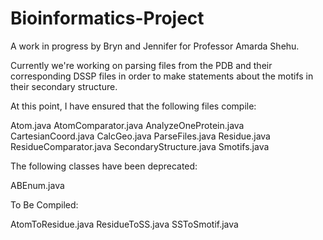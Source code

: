 Bioinformatics-Project
======================

A work in progress by Bryn and Jennifer for Professor Amarda Shehu.

Currently we're working on parsing files from the PDB and their corresponding DSSP files in order to make statements about the motifs in their secondary structure.

At this point, I have ensured that the following files compile:

Atom.java
AtomComparator.java
AnalyzeOneProtein.java
CartesianCoord.java
CalcGeo.java
ParseFiles.java
Residue.java
ResidueComparator.java
SecondaryStructure.java
Smotifs.java

The following classes have been deprecated:

ABEnum.java

To Be Compiled:

AtomToResidue.java
ResidueToSS.java
SSToSmotif.java